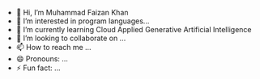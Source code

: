 - 👋 Hi, I’m Muhammad Faizan Khan  
- 👀 I’m interested in program languages...
- 🌱 I’m currently learning Cloud Applied Generative Artificial Intelligence
- 💞️ I’m looking to collaborate on ...
- 📫 How to reach me ...
- 😄 Pronouns: ...
- ⚡ Fun fact: ...

<!---
FaizanKhan-89/FaizanKhan-89 is a ✨ special ✨ repository because its `README.md` (this file) appears on your GitHub profile.
You can click the Preview link to take a look at your changes.
--->
